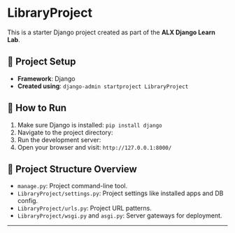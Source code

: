 # LibraryProject

This is a starter Django project created as part of the **ALX Django Learn Lab**.

## 🚀 Project Setup

- **Framework**: Django
- **Created using**: `django-admin startproject LibraryProject`

## 🔧 How to Run

1. Make sure Django is installed: `pip install django`
2. Navigate to the project directory:
3. Run the development server:
4. Open your browser and visit: `http://127.0.0.1:8000/`

## 📁 Project Structure Overview

- `manage.py`: Project command-line tool.
- `LibraryProject/settings.py`: Project settings like installed apps and DB config.
- `LibraryProject/urls.py`: Project URL patterns.
- `LibraryProject/wsgi.py` and `asgi.py`: Server gateways for deployment.

---
